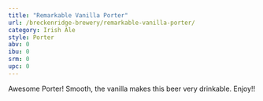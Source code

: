 ```yaml
---
title: "Remarkable Vanilla Porter"
url: /breckenridge-brewery/remarkable-vanilla-porter/
category: Irish Ale
style: Porter
abv: 0
ibu: 0
srm: 0
upc: 0
---
```

Awesome Porter! Smooth, the vanilla makes this beer very drinkable.  Enjoy!!
